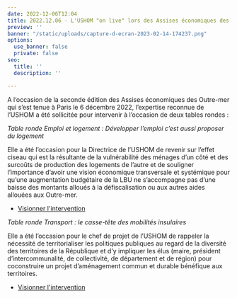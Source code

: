 ```yaml
---
date: 2022-12-06T12:04
title: 2022.12.06 - L'USHOM "on live" lors des Assises économiques des Outre-mer
preview: ''
banner: "/static/uploads/capture-d-ecran-2023-02-14-174237.png"
options:
  use_banner: false
  private: false
seo:
  title: ''
  description: ''

---
```

A l’occasion de la seconde édition des Assises économiques des Outre-mer qui s’est tenue à Paris le 6 décembre 2022, l’expertise reconnue de l’USHOM a été sollicitée pour intervenir à l’occasion de deux tables rondes :

_Table ronde Emploi et logement : Développer l’emploi c’est aussi proposer du logement_

Elle a été l’occasion pour la Directrice de l’USHOM de revenir sur l’effet ciseau qui est la résultante de la vulnérabilité des ménages d’un côté et des surcoûts de production des logements de l’autre et de souligner l’importance d’avoir une vision économique transversale et systémique pour qu’une augmentation budgétaire de la LBU ne s’accompagne pas d’une baisse des montants alloués à la défiscalisation ou aux autres aides allouées aux Outre-mer.

* [Visionner l'intervention](https://economieoutremer.ouest-france.fr/en-replay/)

_Table ronde Transport : le casse-tête des mobilités insulaires_

Elle a été l’occasion pour le chef de projet de l’USHOM de rappeler la nécessité de territorialiser les politiques publiques au regard de la diversité des territoires de la République et d’y impliquer les élus (maire, président d’intercommunalité, de collectivité, de département et de région) pour coconstruire un projet d’aménagement commun et durable bénéfique aux territoires.

* [Visionner l'intervention](https://economieoutremer.ouest-france.fr/en-replay/)